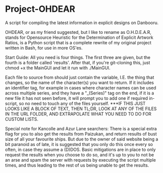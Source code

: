 # Project-OHDEAR
A script for compiling the latest information in explicit designs on Danbooru.

OHDEAR, or as my friend suggested, but I like to rename as O.H.D.E.A.R, stands for Opensource Heuristic for the Determination of Explicit Artwork Ratios, is a Python script that is a complete rewrite of my original project written in Bash, for use in more OS'es. 

Start Guide: All you need is four things. The first three are given, but the fourth is a folder called 'results'. After that, if you're git-cloning this, just chmod +x the MainGUI and let it run with ./MainGUI.

Each file to source from should just contain the variable, I.E. the thing that changes, so the name of the character(s) you want to return. If it includes an identifier tag, for example in cases where character names can be used across multiple series, and they have a "\_(Series)" tag on the end, if it is a new file it has not seen before, it will prompt you to add one if required in-script, so no need to touch any of the files yourself. ***IF THIS JUST LOOKS LIKE A BLOCK OF TEXT, THEN TL;DR, LOOK AT ANY OF THE FILES IN THE URL FOLDER, AND EXTRAPOLATE WHAT YOU NEED TO DO FOR CUSTOM LISTS.

Special note for Kancolle and Azur Lane searchers: There is a special extra flag for you to also get the results from Paizukan, and return results of bust size of all your favourite ships. But due to the owner of said website being a bit paranoid as of late, it is suggested that you only do this once every so often, in case they assume a (D)DOS. Basic mitigations are in place to only request the results when you choose to do so, and it's up to you to not be an arse and spam the server with requests by executing the script multiple times, and thus leading to the rest of us being unable to get the results.
